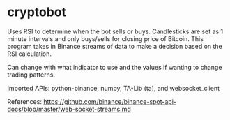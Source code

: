 # cryptobot

Uses RSI to determine when the bot sells or buys. Candlesticks are set as 1 minute intervals and only buys/sells for closing price of Bitcoin. This program takes in Binance streams of data to make a decision based on the RSI calculation. 

Can change with what indicator to use and the values if wanting to change trading patterns.

Imported APIs: python-binance, numpy, TA-Lib (ta), and websocket_client

References: 
https://github.com/binance/binance-spot-api-docs/blob/master/web-socket-streams.md
